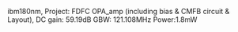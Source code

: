 ibm180nm, 
Project: FDFC OPA_amp (including bias & CMFB circuit & Layout), 
DC gain: 59.19dB  GBW: 121.108MHz  Power:1.8mW 

